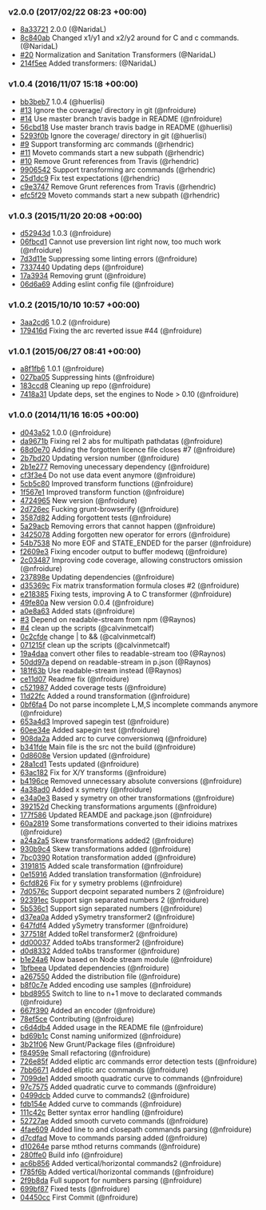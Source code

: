 ### v2.0.0 (2017/02/22 08:23 +00:00)
- [8a33721](https://github.com/nfroidure/SVGPathData/commit/8a33721a08ee1cf837ebf41699c6ab93648ad998) 2.0.0 (@NaridaL)
- [8c840ab](https://github.com/nfroidure/SVGPathData/commit/8c840ab66ee30139921a9d7d75c3f042d422e97a) Changed x1/y1 and x2/y2 around for C and c commands. (@NaridaL)
- [#20](https://github.com/nfroidure/SVGPathData/pull/20) Normalization and Sanitation Transformers (@NaridaL)
- [214f5ee](https://github.com/nfroidure/SVGPathData/commit/214f5ee4718792c17ef703ab4c34e3c0a2b6dfe0) Added transformers: (@NaridaL)

### v1.0.4 (2016/11/07 15:18 +00:00)
- [bb3beb7](https://github.com/nfroidure/SVGPathData/commit/bb3beb7fe18cf933254dd02ca22677bc95e4c993) 1.0.4 (@huerlisi)
- [#13](https://github.com/nfroidure/SVGPathData/pull/13) Ignore the coverage/ directory in git (@nfroidure)
- [#14](https://github.com/nfroidure/SVGPathData/pull/14) Use master branch travis badge in README (@nfroidure)
- [56cbd18](https://github.com/nfroidure/SVGPathData/commit/56cbd186d27a21fce3c21fddc3399e26e985e99a) Use master branch travis badge in README (@huerlisi)
- [5293f0b](https://github.com/nfroidure/SVGPathData/commit/5293f0bce88e4a2a18bc4e3679f4b3f53d9c86b6) Ignore the coverage/ directory in git (@huerlisi)
- [#9](https://github.com/nfroidure/SVGPathData/pull/9) Support transforming arc commands (@rhendric)
- [#11](https://github.com/nfroidure/SVGPathData/pull/11) Moveto commands start a new subpath (@rhendric)
- [#10](https://github.com/nfroidure/SVGPathData/pull/10) Remove Grunt references from Travis (@rhendric)
- [9906542](https://github.com/nfroidure/SVGPathData/commit/9906542f722e830e19ca401ccec1d33e6a8474ce) Support transforming arc commands (@rhendric)
- [25d1dc9](https://github.com/nfroidure/SVGPathData/commit/25d1dc90d2a66573e04b339d9139838625380b84) Fix test expectations (@rhendric)
- [c9e3747](https://github.com/nfroidure/SVGPathData/commit/c9e3747afdfd269a320e3ff9d474e83a56a2cecb) Remove Grunt references from Travis (@rhendric)
- [efc5f29](https://github.com/nfroidure/SVGPathData/commit/efc5f298340adb19374b967e11b40e09a892358f) Moveto commands start a new subpath (@rhendric)

### v1.0.3 (2015/11/20 20:08 +00:00)
- [d52943d](https://github.com/nfroidure/SVGPathData/commit/d52943d3aa4ef339f8e29fb321e5a23fb415c8c0) 1.0.3 (@nfroidure)
- [06fbcd1](https://github.com/nfroidure/SVGPathData/commit/06fbcd18a10ac0e4ed43fa2acb87e79ab0963355) Cannot use preversion lint right now, too much work (@nfroidure)
- [7d3d11e](https://github.com/nfroidure/SVGPathData/commit/7d3d11e4d9be6214d5e5a1da94761cb983ab9f80) Suppressing some linting errors (@nfroidure)
- [7337440](https://github.com/nfroidure/SVGPathData/commit/7337440e21037d83d66cfb051f60c2e7013c5c22) Updating deps (@nfroidure)
- [17a3934](https://github.com/nfroidure/SVGPathData/commit/17a39346a14b3aae7fca4240d818f16e5712bacb) Removing grunt (@nfroidure)
- [06d6a69](https://github.com/nfroidure/SVGPathData/commit/06d6a69abb42cdf01aff1ec40af50490c7e5c9c4) Adding eslint config file (@nfroidure)

### v1.0.2 (2015/10/10 10:57 +00:00)
- [3aa2cd6](https://github.com/nfroidure/SVGPathData/commit/3aa2cd603e9ef078b2394a5463dfcc6267fa1a21) 1.0.2 (@nfroidure)
- [179416d](https://github.com/nfroidure/SVGPathData/commit/179416d7ed7cbb7a5e4417a89b9528e865e31932) Fixing the arc reverted issue #44 (@nfroidure)

### v1.0.1 (2015/06/27 08:41 +00:00)
- [a8f1fb6](https://github.com/nfroidure/SVGPathData/commit/a8f1fb63ea3d1ace5038ec278911c50d807913cc) 1.0.1 (@nfroidure)
- [027ba05](https://github.com/nfroidure/SVGPathData/commit/027ba0540c2ee368df9b4adeb8e0c70a578264da) Suppressing hints (@nfroidure)
- [183ccd8](https://github.com/nfroidure/SVGPathData/commit/183ccd8b4dec15fa70a6bbcc8ed47d855689c83e) Cleaning up repo (@nfroidure)
- [7418a31](https://github.com/nfroidure/SVGPathData/commit/7418a3174c8b49e26e06229d7a0a06d0233afd81) Update deps, set the engines to Node > 0.10 (@nfroidure)

### v1.0.0 (2014/11/16 16:05 +00:00)
- [d043a52](https://github.com/nfroidure/SVGPathData/commit/d043a522d1e759a19e2b9a241772839f403a8f46) 1.0.0 (@nfroidure)
- [da9671b](https://github.com/nfroidure/SVGPathData/commit/da9671b5eed778a07b094e8a92d589e32b684943) Fixing rel 2 abs for multipath pathdatas (@nfroidure)
- [68d0e70](https://github.com/nfroidure/SVGPathData/commit/68d0e70a749de73c7d6d0279219b487b9f0e7d64) Adding the forgotten licence file closes #7 (@nfroidure)
- [2b7bd20](https://github.com/nfroidure/SVGPathData/commit/2b7bd200a3be95afb5cd9c534b08846f4edd7339) Updating version number (@nfroidure)
- [2b1e277](https://github.com/nfroidure/SVGPathData/commit/2b1e277a6e36f8fc6e5880d323b8534aa46dab56) Removing unecessary dependency (@nfroidure)
- [cf3f3e4](https://github.com/nfroidure/SVGPathData/commit/cf3f3e4ee2a0a9495eb7f1958a03d8037d488926) Do not use data event anymore (@nfroidure)
- [5cb5c80](https://github.com/nfroidure/SVGPathData/commit/5cb5c805a333d314641f2dbaa449385054e444f0) Improved transform functions (@nfroidure)
- [1f567e1](https://github.com/nfroidure/SVGPathData/commit/1f567e11c2d5e086dfa1689e6772eae2eeeef0d8) Improved transform function (@nfroidure)
- [4724965](https://github.com/nfroidure/SVGPathData/commit/47249651346f98e7ee30cab32579f6ac8edf3c2c) New version (@nfroidure)
- [2d726ec](https://github.com/nfroidure/SVGPathData/commit/2d726ecb8e2dcd3ac3d6006e53a84f82e8e03dff) Fucking grunt-browserify (@nfroidure)
- [3587d82](https://github.com/nfroidure/SVGPathData/commit/3587d82648965988f32053901c1669ac584c4621) Adding forgottent tests (@nfroidure)
- [5a29acb](https://github.com/nfroidure/SVGPathData/commit/5a29acb45605db5d715acedd4238a1e046bd3372) Removing errors that cannot happen (@nfroidure)
- [3425078](https://github.com/nfroidure/SVGPathData/commit/342507854c0ad5e1894108b7cf4a742e2c289e3e) Adding forgotten new operator for errors (@nfroidure)
- [54b7538](https://github.com/nfroidure/SVGPathData/commit/54b75386eecc0c518fb2f1dfb190bf91bfcb3ad3) No more EOF and STATE_ENDED for the parser (@nfroidure)
- [f2609e3](https://github.com/nfroidure/SVGPathData/commit/f2609e3dc78d801e1e112644b211e41ca246cbf7) Fixing encoder output to buffer modewq (@nfroidure)
- [2c03487](https://github.com/nfroidure/SVGPathData/commit/2c0348746bbacb4da7d2e97cd0e2d18fc5df5fd7) Improving code coverage, allowing constructors omission (@nfroidure)
- [237898e](https://github.com/nfroidure/SVGPathData/commit/237898e4cd1e9a762f836a265295a658c4a8f5f6) Updating dependencies (@nfroidure)
- [d35369c](https://github.com/nfroidure/SVGPathData/commit/d35369c12e93b6c20cbd9846f0eab15652ca034e) Fix matrix transformation formula closes #2 (@nfroidure)
- [e218385](https://github.com/nfroidure/SVGPathData/commit/e218385b4e2bb238231a5a86a05d0e604d125123) Fixing tests, improving A to C transformer (@nfroidure)
- [49fe80a](https://github.com/nfroidure/SVGPathData/commit/49fe80af60a4dedc68341466f86aa93d67d19882) New version 0.0.4 (@nfroidure)
- [a0e8a63](https://github.com/nfroidure/SVGPathData/commit/a0e8a63f160cc5dad0b4eb702dfb712785467f66) Added stats (@nfroidure)
- [#3](https://github.com/nfroidure/SVGPathData/pull/3) Depend on readable-stream from npm (@Raynos)
- [#4](https://github.com/nfroidure/SVGPathData/pull/4) clean up the scripts (@calvinmetcalf)
- [0c2cfde](https://github.com/nfroidure/SVGPathData/commit/0c2cfde170ca5f7621a4f6bc246f319aa5ae02d5) change | to && (@calvinmetcalf)
- [071215f](https://github.com/nfroidure/SVGPathData/commit/071215ff3d78db451e4aa2e39b8c9cee28b5668c) clean up the scripts (@calvinmetcalf)
- [19a4daa](https://github.com/nfroidure/SVGPathData/commit/19a4daaee107a25f9c422dc05c317c12808c94ca) convert other files to readable-stream too (@Raynos)
- [50dd97a](https://github.com/nfroidure/SVGPathData/commit/50dd97ab76f37c36ccf6519c2cd0ffd841ca0f98) depend on readable-stream in p.json (@Raynos)
- [181f63b](https://github.com/nfroidure/SVGPathData/commit/181f63b7eb1e79f80a258626da913123af5f73c3) Use readable-stream instead (@Raynos)
- [ce11d07](https://github.com/nfroidure/SVGPathData/commit/ce11d07e8d04ef446d4e49f83c582a88a1f49c68) Readme fix (@nfroidure)
- [c521987](https://github.com/nfroidure/SVGPathData/commit/c5219871629b8fafb8cea85a0ed158080af8acb0) Added coverage tests (@nfroidure)
- [11d22fc](https://github.com/nfroidure/SVGPathData/commit/11d22fc3360cd44e166e4a46935f94196ba19dce) Added a round transformation (@nfroidure)
- [0bf6fa4](https://github.com/nfroidure/SVGPathData/commit/0bf6fa4a20deba65e61b63d33a3e56ab7fdef675) Do not parse incomplete L,M,S incomplete commands anymore (@nfroidure)
- [653a4d3](https://github.com/nfroidure/SVGPathData/commit/653a4d3b214e13682aa0ecba80b71aaf069e540a) Improved sapegin test (@nfroidure)
- [60ee34e](https://github.com/nfroidure/SVGPathData/commit/60ee34ef8da8a798f2dfd7642555dcb71b83186e) Added sapegin test (@nfroidure)
- [908da2a](https://github.com/nfroidure/SVGPathData/commit/908da2a4ce2cf69990d73a267e7e124ca955008c) Added arc to curve conversionwq (@nfroidure)
- [b341fde](https://github.com/nfroidure/SVGPathData/commit/b341fdef1503ff0eb414a5b1bbcd9eb40cd75dbd) Main file is the src not the build (@nfroidure)
- [0d8608e](https://github.com/nfroidure/SVGPathData/commit/0d8608e9ead3fff8b22e37581098bdda7eb6dc99) Version updated (@nfroidure)
- [28a1cd1](https://github.com/nfroidure/SVGPathData/commit/28a1cd11205e8876d8a17112fcb5bd261a337685) Tests updated (@nfroidure)
- [63ac182](https://github.com/nfroidure/SVGPathData/commit/63ac182d17c8f99cf8cba8c978bfc05102832d1c) Fix for X/Y transforms (@nfroidure)
- [b4196ce](https://github.com/nfroidure/SVGPathData/commit/b4196ce375c43e1dd66659abf3b25e1c2f6e6d8e) Removed unnecessary absolute conversions (@nfroidure)
- [4a38ad0](https://github.com/nfroidure/SVGPathData/commit/4a38ad09fe38c32a97a790e88605b0a28efc3c92) Added x symetry (@nfroidure)
- [e34a0e3](https://github.com/nfroidure/SVGPathData/commit/e34a0e34ae7ccc1572920dc43e3c58c993885513) Based y symetry on other transformations (@nfroidure)
- [392152d](https://github.com/nfroidure/SVGPathData/commit/392152dc8aafcb3709d5c83915437e0c56638f51) Checking transformations arguments (@nfroidure)
- [177f586](https://github.com/nfroidure/SVGPathData/commit/177f5867e376fd8bcc6c8da77c8829c3296e07ee) Updated REAMDE and package.json (@nfroidure)
- [60a2819](https://github.com/nfroidure/SVGPathData/commit/60a2819bc2ce39c039f34169b58791195d73df56) Some transformations converted to their idioins matrixes (@nfroidure)
- [a24a2a5](https://github.com/nfroidure/SVGPathData/commit/a24a2a55efd1a5b740133967786cddc5cc6c4823) Skew transformations added2 (@nfroidure)
- [930b9c4](https://github.com/nfroidure/SVGPathData/commit/930b9c4f9a823b57a22a1f2061d4cd7c35a83c9f) Skew transformations added (@nfroidure)
- [7bc0390](https://github.com/nfroidure/SVGPathData/commit/7bc03902ffd6723f53f263d5ae875d727803f961) Rotation transformation added (@nfroidure)
- [3191815](https://github.com/nfroidure/SVGPathData/commit/31918152a99e30b856cd2c527aecb437d076cb41) Added scale transformation (@nfroidure)
- [0e15916](https://github.com/nfroidure/SVGPathData/commit/0e1591638e0c0e9da0de9f4de59f3cb0e68ff4c4) Added translation transformation (@nfroidure)
- [6cfd826](https://github.com/nfroidure/SVGPathData/commit/6cfd826478cbe52b100a7632027046dfca59fd5b) Fix for y symetry problems (@nfroidure)
- [7d0576c](https://github.com/nfroidure/SVGPathData/commit/7d0576c6f83c61d449fac26b67d6b54ee3ea7655) Support decpoint separated numbers 2 (@nfroidure)
- [92391ec](https://github.com/nfroidure/SVGPathData/commit/92391eca9f73a2007c3f155977a19a7d7dd56e0e) Support sign separated numbers 2 (@nfroidure)
- [5b536c1](https://github.com/nfroidure/SVGPathData/commit/5b536c17b9e754d5d8dd569422bb4b30d7a41739) Support sign separated numbers (@nfroidure)
- [d37ea0a](https://github.com/nfroidure/SVGPathData/commit/d37ea0aee50de8fc311d652dd76c43094d1dcfd5) Added ySymetry transformer2 (@nfroidure)
- [647fdf4](https://github.com/nfroidure/SVGPathData/commit/647fdf4ce9f99411d2433247af5bbdde32ea2759) Added ySymetry transformer (@nfroidure)
- [377518f](https://github.com/nfroidure/SVGPathData/commit/377518fc292a08ec6b292262f46454f7d91071b5) Added toRel transformer2 (@nfroidure)
- [dd00037](https://github.com/nfroidure/SVGPathData/commit/dd0003784e04086890f76a1abadd4d4871a8695e) Added toAbs transformer2 (@nfroidure)
- [d0d8332](https://github.com/nfroidure/SVGPathData/commit/d0d833242c9121dfe0a1f171ebea9f7744631958) Added toAbs transformer (@nfroidure)
- [b1e24a6](https://github.com/nfroidure/SVGPathData/commit/b1e24a63c4b3646e5af996b12c80abd53b4614cc) Now based on Node stream module (@nfroidure)
- [1bfbeea](https://github.com/nfroidure/SVGPathData/commit/1bfbeea6b429762477473b958e90739cb782b6aa) Updated dependencies (@nfroidure)
- [a267550](https://github.com/nfroidure/SVGPathData/commit/a267550c013538d23b2ba292d0f9358d950f4b8c) Added the distribution file (@nfroidure)
- [b8f0c7e](https://github.com/nfroidure/SVGPathData/commit/b8f0c7ee00367aac72177b689455d049c3ff2915) Added encoding use samples (@nfroidure)
- [bbd8955](https://github.com/nfroidure/SVGPathData/commit/bbd8955eb82ff57f1dd57cdb0f3cdff4868070a4) Switch to line to n+1 move to declarated commands (@nfroidure)
- [667f390](https://github.com/nfroidure/SVGPathData/commit/667f390209048f63e4e2cca3ae714e5821cbe70c) Added an encoder (@nfroidure)
- [78ef5ce](https://github.com/nfroidure/SVGPathData/commit/78ef5ce99598a6fc0edf9f83306f86e4ff9d3571) Contributing (@nfroidure)
- [c6d4db4](https://github.com/nfroidure/SVGPathData/commit/c6d4db4cc5879fdefd7697d2bba44b60f337e6e3) Added usage in the README file (@nfroidure)
- [bd69b1c](https://github.com/nfroidure/SVGPathData/commit/bd69b1ce492492d4b1b60d5e1d632558427bc1bd) Const naming uniformized (@nfroidure)
- [3b21f06](https://github.com/nfroidure/SVGPathData/commit/3b21f06e40c91a1761b5c5a86b5fb36d0044f690) New Grunt/Package files (@nfroidure)
- [f84959e](https://github.com/nfroidure/SVGPathData/commit/f84959e2833af79024ed356a5cdabbc331a5e028) Small refactoring (@nfroidure)
- [726e85f](https://github.com/nfroidure/SVGPathData/commit/726e85f575550ef13ff85a74ba312ee48fb2ac78) Added eliptic arc commands error detection tests (@nfroidure)
- [7bb6671](https://github.com/nfroidure/SVGPathData/commit/7bb6671b59ad35f73fa81d61cbc75f5424a099c0) Added eliptic arc commands (@nfroidure)
- [7099de1](https://github.com/nfroidure/SVGPathData/commit/7099de12fda674ad43f9200d1f92d81110dfe43f) Added smooth quadratic curve to commands (@nfroidure)
- [97c7575](https://github.com/nfroidure/SVGPathData/commit/97c7575823eb6f0a4215ba8c0b2387724ce75d5f) Added quadratic curve to commands (@nfroidure)
- [0499dcb](https://github.com/nfroidure/SVGPathData/commit/0499dcbe01caf609fb55e888376b2fd6aab14f00) Added curve to commands2 (@nfroidure)
- [fdb154e](https://github.com/nfroidure/SVGPathData/commit/fdb154e6fd07eab2b49737c32e2c14e2c9bd603a) Added curve to commands (@nfroidure)
- [111c42c](https://github.com/nfroidure/SVGPathData/commit/111c42cd3f4c115dfa93c171acc7fcc8bf605ea0) Better syntax error handling (@nfroidure)
- [52727ae](https://github.com/nfroidure/SVGPathData/commit/52727ae6303a7ca4c3f2817d6e41051ea679698b) Added smooth curveto commands (@nfroidure)
- [4fae609](https://github.com/nfroidure/SVGPathData/commit/4fae609bb17b1f866af6b47074762c9613d271c7) Added line to and closepath commands parsing (@nfroidure)
- [d7cdfad](https://github.com/nfroidure/SVGPathData/commit/d7cdfadf1024eb4d7bd51f6d6d487a4577b5a524) Move to commands parsing added (@nfroidure)
- [d10264e](https://github.com/nfroidure/SVGPathData/commit/d10264eda8d10b5200cffdfe8d08a239b4679c42) parse mthod returns commands (@nfroidure)
- [280ffe0](https://github.com/nfroidure/SVGPathData/commit/280ffe072cebe7abc2ec3bab2fb563e76a326bca) Build info (@nfroidure)
- [ac6b856](https://github.com/nfroidure/SVGPathData/commit/ac6b856c9c0338042ec10f45b0da9ce151d42411) Added vertical/horizontal commands2 (@nfroidure)
- [f785f6b](https://github.com/nfroidure/SVGPathData/commit/f785f6bf1a558caf1e60bb4d561b37139a082f61) Added vertical/horizontal commands (@nfroidure)
- [2f9b8da](https://github.com/nfroidure/SVGPathData/commit/2f9b8da11568d0079c101277ea8ec103e2434df1) Full support for numbers parsing (@nfroidure)
- [699bf87](https://github.com/nfroidure/SVGPathData/commit/699bf87bb27ed93b5075155308b48a1a574b015a) Fixed tests (@nfroidure)
- [04450cc](https://github.com/nfroidure/SVGPathData/commit/04450cc0938a5d883338362ceb167ca59e9d1c7f) First Commit (@nfroidure)
